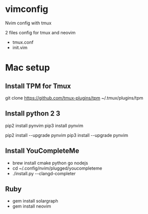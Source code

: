 # vimconfig
Nvim config with tmux

2 files config for tmux and neovim
- tmux.conf
- init.vim

# Mac setup
## Install TPM for Tmux
git clone https://github.com/tmux-plugins/tpm ~/.tmux/plugins/tpm

## Install python 2 3

pip2 install pynvim
pip3 install pynvim

pip2 install --upgrade pynvim
pip3 install --upgrade pynvim

## Install YouCompleteMe

- brew install cmake python go nodejs
- cd ~/.config/nvim/plugged/youcompleteme
- ./install.py --clangd-completer

## Ruby

- gem install solargraph
- gem install neovim
